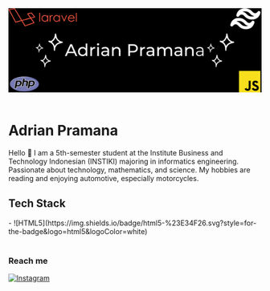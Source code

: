 <div align="center">
  <img src="https://github.com/adrianpramana/img-readme-profile/blob/main/AdrianPramana.png" />
</div>
<br />

# Adrian Pramana

Hello 👋 I am a 5th-semester student at the Institute Business and Technology Indonesian (INSTIKI) majoring in informatics engineering. Passionate about technology, mathematics, and science. My hobbies are reading and enjoying automotive, especially motorcycles.

## Tech Stack   
<div align="left">
- ![HTML5](https://img.shields.io/badge/html5-%23E34F26.svg?style=for-the-badge&logo=html5&logoColor=white)
</div>
<br>

### Reach me
[![Instagram](https://img.shields.io/badge/adrianpramanaa_%20-%23F3F6F5.svg?&style=for-the-badge&logo=instagram&logoColor=black)](https://www.instagram.com/adrianpramanaa_)

